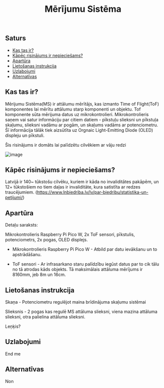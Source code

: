 <h1 align="center"> Mērījumu Sistēma </h1> <br>

## Saturs

- [Kas tas ir?](#kas-tas-ir)
- [Kāpēc risinājums ir nepieciešams?](#kāpēc-risinājums-ir-nepieciešams)
- [Apartūra](#apartūra)
- [Lietošanas instrukcija](#lietošanas-instrukcija)
- [Uzlabojumi](#uzlabojumi)
- [Alternatīvas](#alternatīvas)

<!-- END doctoc generated TOC please keep comment here to allow auto update -->

## Kas tas ir?

Mērijumu Sistēma(MS) ir attālumu mērītājs, kas izmanto Time of Flight(ToF) komponentes lai mērītu attālumu starp komponenti un objektu. Tof komponente sūta mērijuma datus uz mikrokontrolieri. Mikrokontrolieris saņem vai satur informāciju par citiem datiem - pīkstuļu slieksni un pīkstuļa skaļumu, slieksni vadāmu ar pogām, un skaļums vadāms ar potenciometru. Šī informācija tālāk tiek aizsūtīta uz Orgnaic Light-Emitting Diode (OLED) displeju un pīkstuli.

Šis risinājums ir domāts lai palīdzētu cilvēkiem ar vāju redzi

![image](https://github.com/SkylerAcer/Measurment-system-/assets/96178550/e88cd2ea-e769-4920-8dbe-cf7c679a871b)



## Kāpēc risinājums ir nepieciešams?

Latvijā ir 140~ tūkstošu cilvēku, kuriem ir kāda no invaliditātes pakāpēm, un 12+ tūkstošiem no tiem daļas ir invaliditāte, kura satistīta ar redzes traucējumiem. (https://www.lnbiedriba.lv/lv/par-biedribu/statistika-un-petijumi/)



## Apartūra

Detaļu saraksts:

Mikrokontrolieris Raspberry Pi Pico W, 2x ToF sensori, pīkstulis, potenciometrs, 2x pogas, OLED displejs.


- Mikrokontrolieris Raspberry Pi Pico W - Atbild par datu ievākšanu un to apstrādāšanu.

- ToF sensori - Ar infrasarkano staru palīdzību iegūst datus par to cik tālu no tā atrodas kāds objekts. Tā maksimālais attāluma mērījums ir 8160mm, jeb 8m un 16cm.


## Lietošanas instrukcija
Skaņa - Potenciometru regulējot maina brīdinājuma skaļumu sistēmai

Slieksnis - 2 pogas kas regulē MS attāluma slieksni, viena mazina attāluma slieksni, otra palielina attāluma slieksni.

Leņķis?

## Uzlabojumi
End me

## Alternatīvas

Non

